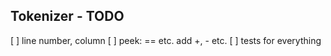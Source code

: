 ## Tokenizer - TODO
[ ] line number, column
[ ] peek: == etc. add +, - etc.
[ ] tests for everything
